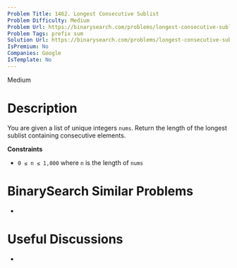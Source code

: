 ```yaml
---
Problem Title: 1462. Longest Consecutive Sublist
Problem Difficulty: Medium
Problem Url: https://binarysearch.com/problems/longest-consecutive-sublist/
Problem Tags: prefix sum
Solution Url: https://binarysearch.com/problems/longest-consecutive-sublist/solutions/
IsPremium: No
Companies: Google
IsTemplate: No
---
```


<span style="color: ;">Medium</span>

# Description

You are given a list of unique integers `nums`. Return the length of the longest sublist containing consecutive elements.

**Constraints**
- `0 ≤ n ≤ 1,000` where `n` is the length of `nums`

# BinarySearch Similar Problems

- []()

# Useful Discussions

- []()
